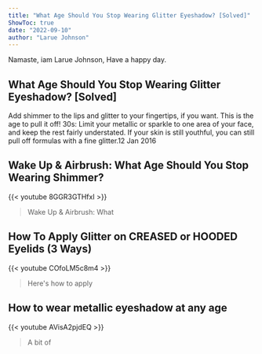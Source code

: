 ```yaml
---
title: "What Age Should You Stop Wearing Glitter Eyeshadow? [Solved]"
ShowToc: true 
date: "2022-09-10"
author: "Larue Johnson" 
---
```


Namaste, iam Larue Johnson, Have a happy day.
## What Age Should You Stop Wearing Glitter Eyeshadow? [Solved]
Add shimmer to the lips and glitter to your fingertips, if you want. This is the age to pull it off! 30s: Limit your metallic or sparkle to one area of your face, and keep the rest fairly understated. If your skin is still youthful, you can still pull off formulas with a fine glitter.12 Jan 2016

## Wake Up & Airbrush: What Age Should You Stop Wearing Shimmer?
{{< youtube 8GGR3GTHfxI >}}
>Wake Up & Airbrush: What 

## How To Apply Glitter on CREASED or HOODED Eyelids (3 Ways)
{{< youtube COfoLM5c8m4 >}}
>Here's how to apply 

## How to wear metallic eyeshadow at any age
{{< youtube AVisA2pjdEQ >}}
>A bit of 

